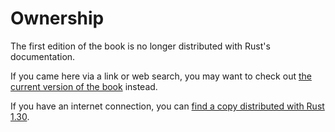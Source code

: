# Ownership

The first edition of the book is no longer distributed with Rust's documentation.

If you came here via a link or web search, you may want to check out [the current
version of the book](../ch04-00-understanding-ownership.html) instead.

If you have an internet connection, you can [find a copy distributed with
Rust
1.30](https://doc.rust-lang.org/1.30.0/book/first-edition/ownership.html).
